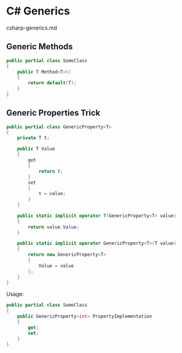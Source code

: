 # C# Generics

csharp-generics.md 

## Generic Methods

```csharp
public partial class SomeClass
{
    public T Method<T>() 
    { 
        return default(T);
    }
}
```

## Generic Properties Trick

```csharp
public partial class GenericProperty<T>
{
    private T t;

    public T Value
    {
        get
        {
            return t;
        }
        set
        {
            t = value;
        }
    }

    public static implicit operator T(GenericProperty<T> value)
    {
        return value.Value;
    }

    public static implicit operator GenericProperty<T>(T value)
    {
        return new GenericProperty<T> 
        { 
            Value = value 
        };
    }
}
```

Usage:

```csharp
public partial class SomeClass
{
    public GenericProperty<int> PropertyImplementation 
    { 
        get; 
        set; 
    }
}
```